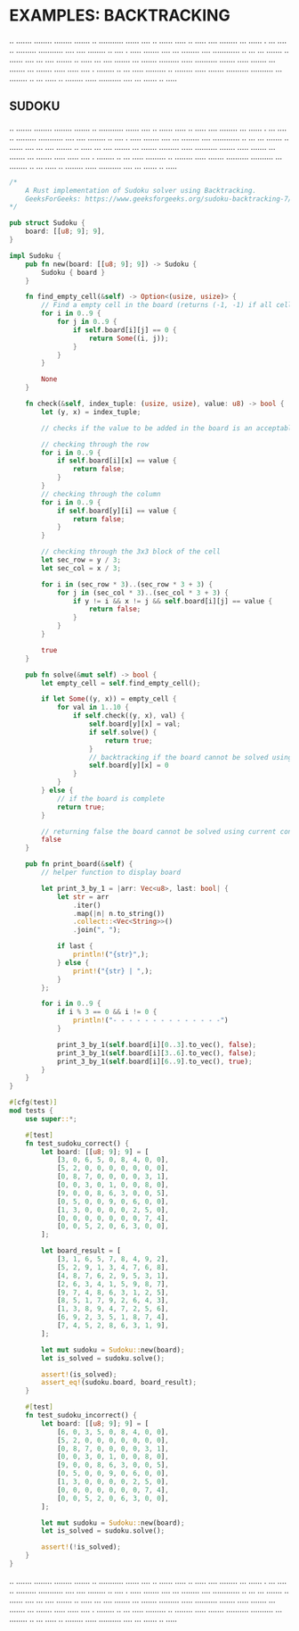 # EXAMPLES: BACKTRACKING

.. ....... ........ ........ ....... .. ........... ...... .... .. ...... ..... .. ..... .... ........ ... ...... . ... .... .. ......... ........... .... .... ........ .. .... . ..... ....... .... ... ........ .... ............ .. ... ... ....... .. ...... .... ... .... ....... .. ..... ... .... ....... ... ....... ......... ..... .......... ....... ..... ....... ... ....... ... ....... ..... ..... .... . ........ .. ... ..... ......... .. ........ ..... ....... .......... .......... ... ........ .. ... ..... .. ........ ..... .......... .... ... ...... .. .....

## SUDOKU

.. ....... ........ ........ ....... .. ........... ...... .... .. ...... ..... .. ..... .... ........ ... ...... . ... .... .. ......... ........... .... .... ........ .. .... . ..... ....... .... ... ........ .... ............ .. ... ... ....... .. ...... .... ... .... ....... .. ..... ... .... ....... ... ....... ......... ..... .......... ....... ..... ....... ... ....... ... ....... ..... ..... .... . ........ .. ... ..... ......... .. ........ ..... ....... .......... .......... ... ........ .. ... ..... .. ........ ..... .......... .... ... ...... .. .....

```rust
/*
    A Rust implementation of Sudoku solver using Backtracking.
    GeeksForGeeks: https://www.geeksforgeeks.org/sudoku-backtracking-7/
*/

pub struct Sudoku {
    board: [[u8; 9]; 9],
}

impl Sudoku {
    pub fn new(board: [[u8; 9]; 9]) -> Sudoku {
        Sudoku { board }
    }

    fn find_empty_cell(&self) -> Option<(usize, usize)> {
        // Find a empty cell in the board (returns (-1, -1) if all cells are filled)
        for i in 0..9 {
            for j in 0..9 {
                if self.board[i][j] == 0 {
                    return Some((i, j));
                }
            }
        }

        None
    }

    fn check(&self, index_tuple: (usize, usize), value: u8) -> bool {
        let (y, x) = index_tuple;

        // checks if the value to be added in the board is an acceptable value for the cell

        // checking through the row
        for i in 0..9 {
            if self.board[i][x] == value {
                return false;
            }
        }
        // checking through the column
        for i in 0..9 {
            if self.board[y][i] == value {
                return false;
            }
        }

        // checking through the 3x3 block of the cell
        let sec_row = y / 3;
        let sec_col = x / 3;

        for i in (sec_row * 3)..(sec_row * 3 + 3) {
            for j in (sec_col * 3)..(sec_col * 3 + 3) {
                if y != i && x != j && self.board[i][j] == value {
                    return false;
                }
            }
        }

        true
    }

    pub fn solve(&mut self) -> bool {
        let empty_cell = self.find_empty_cell();

        if let Some((y, x)) = empty_cell {
            for val in 1..10 {
                if self.check((y, x), val) {
                    self.board[y][x] = val;
                    if self.solve() {
                        return true;
                    }
                    // backtracking if the board cannot be solved using current configuration
                    self.board[y][x] = 0
                }
            }
        } else {
            // if the board is complete
            return true;
        }

        // returning false the board cannot be solved using current configuration
        false
    }

    pub fn print_board(&self) {
        // helper function to display board

        let print_3_by_1 = |arr: Vec<u8>, last: bool| {
            let str = arr
                .iter()
                .map(|n| n.to_string())
                .collect::<Vec<String>>()
                .join(", ");

            if last {
                println!("{str}",);
            } else {
                print!("{str} | ",);
            }
        };

        for i in 0..9 {
            if i % 3 == 0 && i != 0 {
                println!("- - - - - - - - - - - - - -")
            }

            print_3_by_1(self.board[i][0..3].to_vec(), false);
            print_3_by_1(self.board[i][3..6].to_vec(), false);
            print_3_by_1(self.board[i][6..9].to_vec(), true);
        }
    }
}

#[cfg(test)]
mod tests {
    use super::*;

    #[test]
    fn test_sudoku_correct() {
        let board: [[u8; 9]; 9] = [
            [3, 0, 6, 5, 0, 8, 4, 0, 0],
            [5, 2, 0, 0, 0, 0, 0, 0, 0],
            [0, 8, 7, 0, 0, 0, 0, 3, 1],
            [0, 0, 3, 0, 1, 0, 0, 8, 0],
            [9, 0, 0, 8, 6, 3, 0, 0, 5],
            [0, 5, 0, 0, 9, 0, 6, 0, 0],
            [1, 3, 0, 0, 0, 0, 2, 5, 0],
            [0, 0, 0, 0, 0, 0, 0, 7, 4],
            [0, 0, 5, 2, 0, 6, 3, 0, 0],
        ];

        let board_result = [
            [3, 1, 6, 5, 7, 8, 4, 9, 2],
            [5, 2, 9, 1, 3, 4, 7, 6, 8],
            [4, 8, 7, 6, 2, 9, 5, 3, 1],
            [2, 6, 3, 4, 1, 5, 9, 8, 7],
            [9, 7, 4, 8, 6, 3, 1, 2, 5],
            [8, 5, 1, 7, 9, 2, 6, 4, 3],
            [1, 3, 8, 9, 4, 7, 2, 5, 6],
            [6, 9, 2, 3, 5, 1, 8, 7, 4],
            [7, 4, 5, 2, 8, 6, 3, 1, 9],
        ];

        let mut sudoku = Sudoku::new(board);
        let is_solved = sudoku.solve();

        assert!(is_solved);
        assert_eq!(sudoku.board, board_result);
    }

    #[test]
    fn test_sudoku_incorrect() {
        let board: [[u8; 9]; 9] = [
            [6, 0, 3, 5, 0, 8, 4, 0, 0],
            [5, 2, 0, 0, 0, 0, 0, 0, 0],
            [0, 8, 7, 0, 0, 0, 0, 3, 1],
            [0, 0, 3, 0, 1, 0, 0, 8, 0],
            [9, 0, 0, 8, 6, 3, 0, 0, 5],
            [0, 5, 0, 0, 9, 0, 6, 0, 0],
            [1, 3, 0, 0, 0, 0, 2, 5, 0],
            [0, 0, 0, 0, 0, 0, 0, 7, 4],
            [0, 0, 5, 2, 0, 6, 3, 0, 0],
        ];

        let mut sudoku = Sudoku::new(board);
        let is_solved = sudoku.solve();

        assert!(!is_solved);
    }
}
```

.. ....... ........ ........ ....... .. ........... ...... .... .. ...... ..... .. ..... .... ........ ... ...... . ... .... .. ......... ........... .... .... ........ .. .... . ..... ....... .... ... ........ .... ............ .. ... ... ....... .. ...... .... ... .... ....... .. ..... ... .... ....... ... ....... ......... ..... .......... ....... ..... ....... ... ....... ... ....... ..... ..... .... . ........ .. ... ..... ......... .. ........ ..... ....... .......... .......... ... ........ .. ... ..... .. ........ ..... .......... .... ... ...... .. .....
